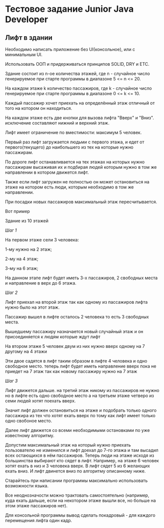 # Тестовое задание Junior Java Developer

## Лифт в здании

Необходимо написать приложение без UI(консольное), или с минимальным UI.

Использовать ООП и придерживаться принципов SOLID, DRY и ETC.

Здание состоит из n-ое количества этажей, где n - случайное число генерируемое при старте программы в диапазоне 5 <= n <= 20.

На каждом этаже k количество пассажиров, где k - случайное число генерируемое при старте программы в диапазоне 0 <= k <= 10.

Каждый пассажир хочет приехать на определённый этаж отличный от того на котором он находиться.

На каждом этаже есть две кнопки для вызова лифта "Вверх" и "Вниз". исключение составляют нижний и верхний этаж.

Лифт имеет ограничение по вместимости: максимум 5 человек.

Первый раз лифт загружается людьми с первого этажа, и едет от первого(текущего) до наибольшего из тех на которые нужно пассажирам.

По дороге лифт останавливается на тех этажах на которых нужно пассажирам высаживая их и подбирая людей которым нужно в том же направлении в котором движется лифт.

Также если лифт загружен не полностью он может остановиться на этаже на котором есть люди, которым необходимо в том же направлении.

При посадки новых пассажиров максимальный этаж пересчитывается.

Вот пример

Здание из 10 этажей

*Шаг 1*

На первом этаже сели 3 человека:

1-му нужно на 2 этаж;

2-му на 4 этаж;

3-му на 6 этаж;

На данном этапе лифт будет иметь 3-х пассажиров, 2 свободных места и направление в верх до 6 этажа.

*Шаг 2*

Лифт приехал на второй этаж так как одному из пассажиров лифта нужно было на этот этаж.

Пассажир вышел в лифте осталось 2 человека то есть 3 свободных места.

Вышедшему пассажиру назначается новый случайный этаж и он присоединяется к людям которые ждут лифт

На втором этаже 5 человек двум из них нужно вверх одному на 7 другому на 4 этажи

Эти двое садятся в лифт таким образом в лифте 4 человека и одно свободное место. теперь лифт будет иметь направление вверх пока не приедет на 7 этаж так как новому пассажиру нужно на 7 этаж

*Шаг 3*

Лифт движется дальше. на третий этаж никому из пассажиров не нужно но в лифте есть одно свободное место а на третьем этаже четверо из семи людей хотят поехать вверх.

Значит лифт должен остановиться на этаже и подобрать только одного пассажира из тех что хотят ехать вверх по тому как лифт имеет только одно свобоное место.

Далее лифт движется со всеми необходимыми остановками по уже известному алгоритму.

Допустим максимальный этаж на который нужно приехать пользователю не изменился и лифт доехал до 7-го этажа и там высадил всех остающихся в нём пассажиров. Теперь люди на этаже исходя из большинства выбирают кто сядет в лифт. Например, на этаже 6 человек хотят ехать в низ и 3 человека вверх. В лифт сядет 5 из 6 желающих ехать вниз. И лифт двинется вниз по алгоритму описанному ниже.

Старайтесь при написании программы максимально использовать возможности языка.

Все неоднозначости можно трактовать самостоятельно (например, куда ехать дальше, если на некотором этаже вышли все, но больше на этом этаже пассажиров нет).

Для консольной программы вывод сделать покадровый - для каждого перемещения лифта один кадр.
